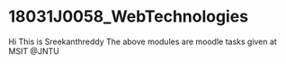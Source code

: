# 18031J0058_WebTechnologies
Hi This is Sreekanthreddy
The above modules are moodle tasks given at MSIT @JNTU
